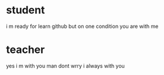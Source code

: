 # student
i m ready for learn github but on one condition
you are with me 

# teacher
yes i m with you man dont wrry 
i always with you
